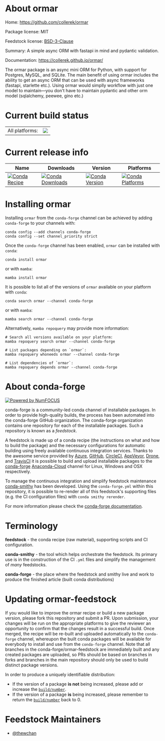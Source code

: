 About ormar
===========

Home: https://github.com/collerek/ormar

Package license: MIT

Feedstock license: [BSD-3-Clause](https://github.com/conda-forge/ormar-feedstock/blob/main/LICENSE.txt)

Summary: A simple async ORM with fastapi in mind and pydantic validation.

Documentation: https://collerek.github.io/ormar/

The ormar package is an async mini ORM for Python, with support for
 Postgres, MySQL, and SQLite. The main benefit of using ormar includes the
 ability to get an async ORM that can be used with async frameworks
 (fastapi, starlette etc.). Using ormar would simplly workflow with just one
 model to maintain—you don't have to maintain pydantic and other orm model
 (sqlalchemy, peewee, gino etc.)


Current build status
====================


<table><tr><td>All platforms:</td>
    <td>
      <a href="https://dev.azure.com/conda-forge/feedstock-builds/_build/latest?definitionId=13399&branchName=main">
        <img src="https://dev.azure.com/conda-forge/feedstock-builds/_apis/build/status/ormar-feedstock?branchName=main">
      </a>
    </td>
  </tr>
</table>

Current release info
====================

| Name | Downloads | Version | Platforms |
| --- | --- | --- | --- |
| [![Conda Recipe](https://img.shields.io/badge/recipe-ormar-green.svg)](https://anaconda.org/conda-forge/ormar) | [![Conda Downloads](https://img.shields.io/conda/dn/conda-forge/ormar.svg)](https://anaconda.org/conda-forge/ormar) | [![Conda Version](https://img.shields.io/conda/vn/conda-forge/ormar.svg)](https://anaconda.org/conda-forge/ormar) | [![Conda Platforms](https://img.shields.io/conda/pn/conda-forge/ormar.svg)](https://anaconda.org/conda-forge/ormar) |

Installing ormar
================

Installing `ormar` from the `conda-forge` channel can be achieved by adding `conda-forge` to your channels with:

```
conda config --add channels conda-forge
conda config --set channel_priority strict
```

Once the `conda-forge` channel has been enabled, `ormar` can be installed with `conda`:

```
conda install ormar
```

or with `mamba`:

```
mamba install ormar
```

It is possible to list all of the versions of `ormar` available on your platform with `conda`:

```
conda search ormar --channel conda-forge
```

or with `mamba`:

```
mamba search ormar --channel conda-forge
```

Alternatively, `mamba repoquery` may provide more information:

```
# Search all versions available on your platform:
mamba repoquery search ormar --channel conda-forge

# List packages depending on `ormar`:
mamba repoquery whoneeds ormar --channel conda-forge

# List dependencies of `ormar`:
mamba repoquery depends ormar --channel conda-forge
```


About conda-forge
=================

[![Powered by
NumFOCUS](https://img.shields.io/badge/powered%20by-NumFOCUS-orange.svg?style=flat&colorA=E1523D&colorB=007D8A)](https://numfocus.org)

conda-forge is a community-led conda channel of installable packages.
In order to provide high-quality builds, the process has been automated into the
conda-forge GitHub organization. The conda-forge organization contains one repository
for each of the installable packages. Such a repository is known as a *feedstock*.

A feedstock is made up of a conda recipe (the instructions on what and how to build
the package) and the necessary configurations for automatic building using freely
available continuous integration services. Thanks to the awesome service provided by
[Azure](https://azure.microsoft.com/en-us/services/devops/), [GitHub](https://github.com/),
[CircleCI](https://circleci.com/), [AppVeyor](https://www.appveyor.com/),
[Drone](https://cloud.drone.io/welcome), and [TravisCI](https://travis-ci.com/)
it is possible to build and upload installable packages to the
[conda-forge](https://anaconda.org/conda-forge) [Anaconda-Cloud](https://anaconda.org/)
channel for Linux, Windows and OSX respectively.

To manage the continuous integration and simplify feedstock maintenance
[conda-smithy](https://github.com/conda-forge/conda-smithy) has been developed.
Using the ``conda-forge.yml`` within this repository, it is possible to re-render all of
this feedstock's supporting files (e.g. the CI configuration files) with ``conda smithy rerender``.

For more information please check the [conda-forge documentation](https://conda-forge.org/docs/).

Terminology
===========

**feedstock** - the conda recipe (raw material), supporting scripts and CI configuration.

**conda-smithy** - the tool which helps orchestrate the feedstock.
                   Its primary use is in the construction of the CI ``.yml`` files
                   and simplify the management of *many* feedstocks.

**conda-forge** - the place where the feedstock and smithy live and work to
                  produce the finished article (built conda distributions)


Updating ormar-feedstock
========================

If you would like to improve the ormar recipe or build a new
package version, please fork this repository and submit a PR. Upon submission,
your changes will be run on the appropriate platforms to give the reviewer an
opportunity to confirm that the changes result in a successful build. Once
merged, the recipe will be re-built and uploaded automatically to the
`conda-forge` channel, whereupon the built conda packages will be available for
everybody to install and use from the `conda-forge` channel.
Note that all branches in the conda-forge/ormar-feedstock are
immediately built and any created packages are uploaded, so PRs should be based
on branches in forks and branches in the main repository should only be used to
build distinct package versions.

In order to produce a uniquely identifiable distribution:
 * If the version of a package **is not** being increased, please add or increase
   the [``build/number``](https://docs.conda.io/projects/conda-build/en/latest/resources/define-metadata.html#build-number-and-string).
 * If the version of a package **is** being increased, please remember to return
   the [``build/number``](https://docs.conda.io/projects/conda-build/en/latest/resources/define-metadata.html#build-number-and-string)
   back to 0.

Feedstock Maintainers
=====================

* [@thewchan](https://github.com/thewchan/)

